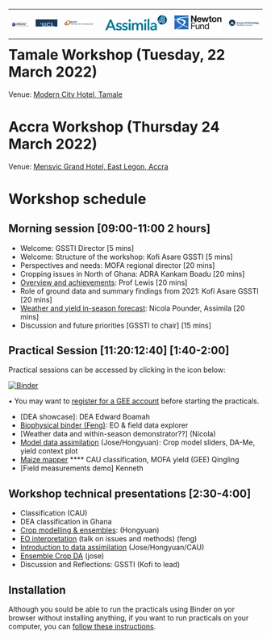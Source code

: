 <div style="float:right">
<table>
<tr>
    <td> 
        <img src="figures/nceo_logo.png" alt="NCEO logo" /> 
    </td>
    <td> 
        <img src="figures/ucl_logo.png" alt="UCL logo" /> 
    </td>
    <td> 
        <img src="figures/gssti_logo.png" alt="GSSTI logo"/> 
    </td>
    <td> 
        <img src="figures/Assimila-Logo-Sm.png" alt="Assimila logo" /> 
    </td>
    <td> 
        <img src="figures/Newton_Fund_logo.jpg" alt="Newton Prize logo"/> 
    </td>
    <td> 
        <img src="figures/stfc-logo.png" alt="STFC logo"/> 
    </td>

  </tr>
</table>
</div>

# Tamale Workshop (Tuesday, 22 March 2022)

Venue: [Modern City Hotel, Tamale](https://www.facebook.com/Modern-City-Hotel-Tamale-187750064906695/)

# Accra Workshop (Thursday 24 March 2022)

Venue: [Mensvic Grand Hotel, East Legon, Accra](https://www.mensvichotels.com/)

# Workshop schedule

## Morning session  [09:00-11:00 2 hours]
* Welcome: GSSTI Director [5 mins]
* Welcome: Structure of the workshop: Kofi Asare GSSTI [5 mins]
* Perspectives and needs: MOFA regional director [20 mins]
* Cropping issues in North of Ghana: ADRA Kankam Boadu [20 mins]
* [Overview and achievements](https://www.icloud.com/iclouddrive/077Lxrc0OH6fvxq-9wYa4OhPg#Workshop_2022_Lewis_Nr_FinalV2): Prof Lewis [20 mins]
* Role of ground data and summary findings from 2021: Kofi Asare GSSTI [20 mins]
* [Weather and yield in-season forecast](https://assimila.egnyte.com/dl/ABShXrvth8/weather_and_in-season_forecasting.pptx_): Nicola Pounder, Assimila [20 mins]
* Discussion and future priorities [GSSTI to chair] [15 mins]

## Practical Session [11:20:12:40] [1:40-2:00]

Practical sessions can be accessed by clicking in the icon below:

[![Binder](https://mybinder.org/badge_logo.svg)](https://mybinder.org/v2/gh/jgomezdans/binder-sandbox/master?urlpath=git-pull%3Frepo%3Dhttps%253A%252F%252Fgithub.com%252FUCL-EO%252FWorkshop2022%26urlpath%3Dlab%252Ftree%252FWorkshop2022%252Fnotebooks%26branch%3Dmain)

• You may want to [register for a GEE account](https://earthengine.google.com/signup/) before starting the practicals.

-   [DEA showcase]: DEA Edward Boamah
-   [Biophysical binder (Feng)](https://github.com/UCL-EO/Workshop2022/issues/13#issue-1150356786): EO & field data explorer
-   [Weather data and within-season demonstrator??] (Nicola)
-   [Model data assimilation](https://docs.google.com/presentation/d/1D8o2c1XbBGy-455h7CiLuMQjWnUDZKK1N10Qq9OO_9g/edit?usp=sharing) (Jose/Hongyuan): Crop model sliders, DA-Me, yield context plot
-   [Maize mapper](notebooks/Q2_Interface.ipynb)  **** CAU classification,  MOFA yield (GEE) Qingling
-   [Field measurements demo] Kenneth


## Workshop technical presentations [2:30-4:00]
-  Classification (CAU)
-  DEA classification in Ghana 
-  [Crop modelling & ensembles](https://github.com/UCL-EO/Workshop2022/blob/main/presentations/WOFOST%20Crop%20Model%20and%20Ensemble%20Generation-Hongyuan.pptx): (Hongyuan)
-  [EO interpretation](https://liveuclac-my.sharepoint.com/:p:/g/personal/ucfafyi_ucl_ac_uk/EVlH9lVhJnlKi4oHdItIhLkBoSCtOasAouhNuseoSlaVeg?e=7egrDY) (talk on issues and methods) (feng)
-  [Introduction to data assimilation](https://docs.google.com/presentation/d/1D8o2c1XbBGy-455h7CiLuMQjWnUDZKK1N10Qq9OO_9g/edit?usp=sharing) (Jose/Hongyuan/CAU)
-  [Ensemble Crop DA](https://docs.google.com/presentation/d/1S3TkJICEMmKcBnz8WcAWNWjOXrDoAWFizELSg1VRELg/edit?usp=sharing) (jose)
-  Discussion and Reflections: GSSTI (Kofi to lead)






## Installation

Although you sould be able to run the practicals using Binder on yor browser without installing anything, if you want to run practicals on your computer, you can [follow these instructions](https://github.com/UCL-EO/Workshop2022/wiki/Installation).
